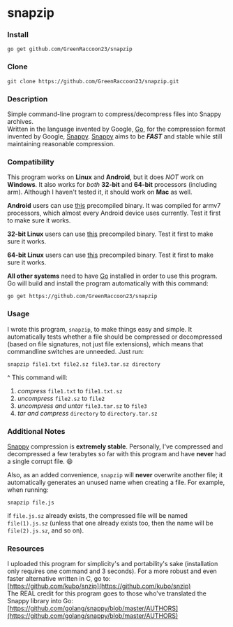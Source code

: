 # snapzip
### Install
    go get github.com/GreenRaccoon23/snapzip
### Clone
    git clone https://github.com/GreenRaccoon23/snapzip.git
### Description
Simple command-line program to compress/decompress files into Snappy archives.  
Written in the language invented by Google, [Go](https://golang.org/), for the compression format invented by Google, [Snappy](https://github.com/google/snappy). [Snappy](https://github.com/google/snappy) aims to be ***FAST*** and stable while still maintaining reasonable compression.  
### Compatibility
This program works on **Linux** and **Android**, but it does *NOT* work on **Windows**. It also works for *both* **32-bit** and **64-bit** processors (including arm). Although I haven't tested it, it should work on **Mac** as well.  
  
**Android** users can use [this](https://github.com/GreenRaccoon23/snapzip/raw/master/Android_32/snapzip) precompiled binary. It was compiled for armv7 processors, which almost every Android device uses currently. Test it first to make sure it works.  
  
**32-bit Linux** users can use [this](https://github.com/GreenRaccoon23/snapzip/raw/master/Linux_32/snapzip) precompiled binary. Test it first to make sure it works.  

**64-bit Linux** users can use [this](https://github.com/GreenRaccoon23/snapzip/raw/master/Linux_64/snapzip) precompiled binary. Test it first to make sure it works.  
  
**All other systems** need to have [Go](https://golang.org/dl/) installed in order to use this program. Go will build and install the program automatically with this command:

    go get https://github.com/GreenRaccoon23/snapzip

### Usage
I wrote this program, `snapzip`, to make things easy and simple. It automatically tests whether a file should be compressed or decompressed (based on file signatures, not just file extensions), which means that commandline switches are unneeded. Just run:  

    snapzip file1.txt file2.sz file3.tar.sz directory

^ This command will:  
1. *compress* `file1.txt` to `file1.txt.sz`  
2. *uncompress* `file2.sz` to `file2`  
3. *uncompress and untar* `file3.tar.sz` to `file3`  
4. *tar and compress* `directory` to `directory.tar.sz`  

### Additional Notes
[Snappy](https://github.com/google/snappy) compression is **extremely stable**. Personally, I've compressed and decompressed a few terabytes so far with this program and have **never** had a single corrupt file. :smile:  
  
Also, as an added convenience, `snapzip` will **never** overwrite another file; it automatically generates an unused name when creating a file. For example, when running:  

    snapzip file.js

if `file.js.sz` already exists, the compressed file will be named `file(1).js.sz` (unless that one already exists too, then the name will be `file(2).js.sz`, and so on).  

### Resources
I uploaded this program for simplicity's and portability's sake (installation only requires one command and 3 seconds). For a more robust and even faster alternative written in C, go to:  
[https://github.com/kubo/snzip](https://github.com/kubo/snzip)  
The REAL credit for this program goes to those who've translated the Snappy library into Go:
[https://github.com/golang/snappy/blob/master/AUTHORS](https://github.com/golang/snappy/blob/master/AUTHORS)
